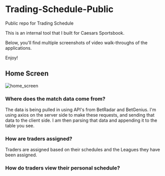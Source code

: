 # Trading-Schedule-Public
Public repo for Trading Schedule

This is an internal tool that I built for Caesars Sportsbook.

Below, you'll find multiple screenshots of video walk-throughs of the applications.

Enjoy!


## Home Screen


![home_screen](https://user-images.githubusercontent.com/93163082/169713029-5ebd3564-bc1a-432f-801f-53b1d80c54ee.png)

### Where does the match data come from?
The data is being pulled in using API's from BetRadar and BetGenius. I'm using axios on the server side to make these requests, and sending that data to the client side.
I am then parsing that data and appending it to the table you see.

### How are traders assigned?
Traders are assigned based on their schedules and the Leagues they have been assigned.

### How do traders view their personal schedule?


